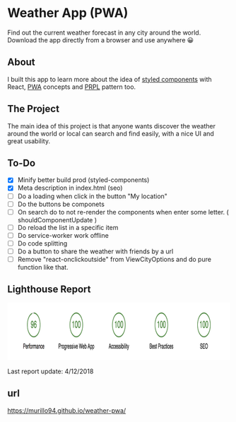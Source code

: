 # Weather App (PWA)

Find out the current weather forecast in any city around the world. Download the app directly from a browser and use anywhere 😀

## About

I built this app to learn more about the idea of [styled components](https://github.com/styled-components/styled-components) with React, [PWA](https://developers.google.com/web/progressive-web-apps/) concepts and [PRPL](https://developers.google.com/web/fundamentals/performance/prpl-pattern/) pattern too.

## The Project

The main idea of this project is that anyone wants discover the weather around the world or local can search and find easily, with a nice UI and great usability.

## To-Do

- [x] Minify better build prod (styled-components)
- [x] Meta description in index.html (seo)
- [ ] Do a loading when click in the button "My location"
- [ ] Do the buttons be componets
- [ ] On search do to not re-render the components when enter some letter. ( shouldComponentUpdate )
- [ ] Do reload the list in a specific item
- [ ] Do service-worker work offline
- [ ] Do code splitting
- [ ] Do a button to share the weather with friends by a url
- [ ] Remove "react-onclickoutside" from ViewCityOptions and do pure function like that.

## Lighthouse Report

<img alt="Lighthouse Report" src="lighthouse-report.png" height="130" />

Last report update: 4/12/2018

## url

https://murillo94.github.io/weather-pwa/